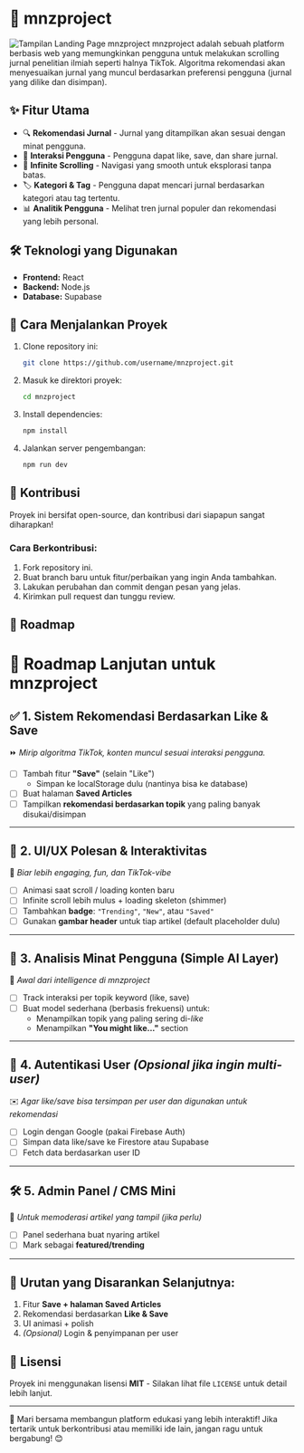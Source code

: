 # 📜 mnzproject
![Tampilan Landing Page mnzproject](assets/landing-page.jpg)
mnzproject adalah sebuah platform berbasis web yang memungkinkan pengguna untuk melakukan scrolling jurnal penelitian ilmiah seperti halnya TikTok. Algoritma rekomendasi akan menyesuaikan jurnal yang muncul berdasarkan preferensi pengguna (jurnal yang dilike dan disimpan).

## ✨ Fitur Utama
- 🔍 **Rekomendasi Jurnal** - Jurnal yang ditampilkan akan sesuai dengan minat pengguna.
- 🎯 **Interaksi Pengguna** - Pengguna dapat like, save, dan share jurnal.
- 📜 **Infinite Scrolling** - Navigasi yang smooth untuk eksplorasi tanpa batas.
- 🏷 **Kategori & Tag** - Pengguna dapat mencari jurnal berdasarkan kategori atau tag tertentu.
- 📊 **Analitik Pengguna** - Melihat tren jurnal populer dan rekomendasi yang lebih personal.

## 🛠 Teknologi yang Digunakan
- **Frontend:** React
- **Backend:** Node.js
- **Database:** Supabase

## 🚀 Cara Menjalankan Proyek

1. Clone repository ini:
   ```sh
   git clone https://github.com/username/mnzproject.git
   ```
2. Masuk ke direktori proyek:
   ```sh
   cd mnzproject
   ```
3. Install dependencies:
   ```sh
   npm install
   ```
4. Jalankan server pengembangan:
   ```sh
   npm run dev
   ```

## 🤝 Kontribusi
Proyek ini bersifat open-source, dan kontribusi dari siapapun sangat diharapkan!

### Cara Berkontribusi:
1. Fork repository ini.
2. Buat branch baru untuk fitur/perbaikan yang ingin Anda tambahkan.
3. Lakukan perubahan dan commit dengan pesan yang jelas.
4. Kirimkan pull request dan tunggu review.

## 📌 Roadmap
# 🚀 Roadmap Lanjutan untuk mnzproject

## ✅ 1. Sistem Rekomendasi Berdasarkan Like & Save

⏩ *Mirip algoritma TikTok, konten muncul sesuai interaksi pengguna.*

- [ ] Tambah fitur **"Save"** (selain "Like")
  - Simpan ke localStorage dulu (nantinya bisa ke database)
- [ ] Buat halaman **Saved Articles**
- [ ] Tampilkan **rekomendasi berdasarkan topik** yang paling banyak disukai/disimpan

---

## 🎨 2. UI/UX Polesan & Interaktivitas

🔁 *Biar lebih engaging, fun, dan TikTok-vibe*

- [ ] Animasi saat scroll / loading konten baru
- [ ] Infinite scroll lebih mulus + loading skeleton (shimmer)
- [ ] Tambahkan **badge**: `"Trending"`, `"New"`, atau `"Saved"`
- [ ] Gunakan **gambar header** untuk tiap artikel (default placeholder dulu)

---

## 🧠 3. Analisis Minat Pengguna (Simple AI Layer)

🤖 *Awal dari intelligence di mnzproject*

- [ ] Track interaksi per topik keyword (like, save)
- [ ] Buat model sederhana (berbasis frekuensi) untuk:
  - Menampilkan topik yang paling sering di-*like*
  - Menampilkan **"You might like..."** section

---

## 🔐 4. Autentikasi User *(Opsional jika ingin multi-user)*

✉️ *Agar like/save bisa tersimpan per user dan digunakan untuk rekomendasi*

- [ ] Login dengan Google (pakai Firebase Auth)
- [ ] Simpan data like/save ke Firestore atau Supabase
- [ ] Fetch data berdasarkan user ID

---

## 🛠️ 5. Admin Panel / CMS Mini

🧪 *Untuk memoderasi artikel yang tampil (jika perlu)*

- [ ] Panel sederhana buat nyaring artikel
- [ ] Mark sebagai **featured/trending**

---

## 🔄 Urutan yang Disarankan Selanjutnya:

1. Fitur **Save + halaman Saved Articles**
2. Rekomendasi berdasarkan **Like & Save**
3. UI animasi + polish
4. *(Opsional)* Login & penyimpanan per user


## 📄 Lisensi
Proyek ini menggunakan lisensi **MIT** - Silakan lihat file `LICENSE` untuk detail lebih lanjut.

---

🚀 Mari bersama membangun platform edukasi yang lebih interaktif! Jika tertarik untuk berkontribusi atau memiliki ide lain, jangan ragu untuk bergabung! 😊
